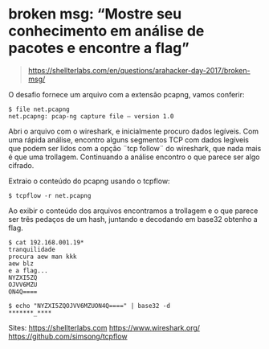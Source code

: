 # broken msg: “Mostre seu conhecimento em análise de pacotes e encontre a flag”

> https://shellterlabs.com/en/questions/arahacker-day-2017/broken-msg/

O desafio fornece um arquivo com a extensão pcapng, vamos conferir:
```shell
$ file net.pcapng
net.pcapng: pcap-ng capture file – version 1.0
```

Abri o arquivo com o wireshark, e inicialmente procuro dados legíveis. Com uma rápida análise, encontro alguns segmentos TCP com dados legíveis que podem ser lidos com a opção ¨tcp follow¨ do wireshark, que nada mais é que uma trollagem. Continuando a análise encontro o que parece ser algo cifrado.

Extraio o conteúdo do pcapng usando o tcpflow: 
```shell
$ tcpflow -r net.pcapng
```

Ao exibir o conteúdo dos arquivos encontramos a trollagem e o que parece ser três pedaços de um hash, juntando e decodando em base32 obtenho a flag.

```shell
$ cat 192.168.001.19*
tranquilidade
procura aew man kkk
aew blz
e a flag...
NYZXI5ZQ
OJVV6MZU
ON4Q====

$ echo "NYZXI5ZQOJVV6MZUON4Q====" | base32 -d
*******_****
```

Sites:
https://shellterlabs.com
https://www.wireshark.org/
https://github.com/simsong/tcpflow
